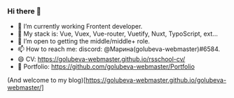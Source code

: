 ### Hi there 👋

- 🔭 I’m currently working Frontent developer.
- 🌱 My stack is: Vue, Vuex, Vue-router, Vuetify, Nuxt, TypoScript, ext...
- 🤔 I’m open to getting the middle/middle+ role.
- 📫 How to reach me: discord: @Марина(golubeva-webmaster)#6584.
- 😄 CV: https://golubeva-webmaster.github.io/rsschool-cv/
- 💼 Portfolio: https://github.com/golubeva-webmaster/Portfolio

(And welcome to my blog)[https://golubeva-webmaster.github.io/golubeva-webmaster/]
